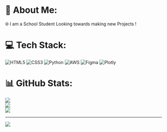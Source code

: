 # 💫 About Me:
🌐 I am a School Student Looking towards making new Projects !<br>


# 💻 Tech Stack:
![HTML5](https://img.shields.io/badge/html5-%23E34F26.svg?style=for-the-badge&logo=html5&logoColor=white) ![CSS3](https://img.shields.io/badge/css3-%231572B6.svg?style=for-the-badge&logo=css3&logoColor=white) ![Python](https://img.shields.io/badge/python-3670A0?style=for-the-badge&logo=python&logoColor=ffdd54) ![AWS](https://img.shields.io/badge/AWS-%23FF9900.svg?style=for-the-badge&logo=amazon-aws&logoColor=white) 	![Figma](https://img.shields.io/badge/figma-%23F24E1E.svg?style=for-the-badge&logo=figma&logoColor=white) ![Plotly](https://img.shields.io/badge/Plotly-%233F4F75.svg?style=for-the-badge&logo=plotly&logoColor=white)
# 📊 GitHub Stats:
![](https://github-readme-stats.vercel.app/api?username=krishnaKanta2008&theme=dark&hide_border=false&include_all_commits=true&count_private=true)<br/>
![](https://github-readme-streak-stats.herokuapp.com/?user=krishnaKanta2008&theme=dark&hide_border=false)<br/>
![](https://github-readme-stats.vercel.app/api/top-langs/?username=krishnaKanta2008&theme=dark&hide_border=false&include_all_commits=true&count_private=true&layout=compact)

---
[![](https://visitcount.itsvg.in/api?id=krishnaKanta2008&icon=2&color=1)](https://visitcount.itsvg.in)

<!-- Proudly created with GPRM ( https://gprm.itsvg.in ) -->
